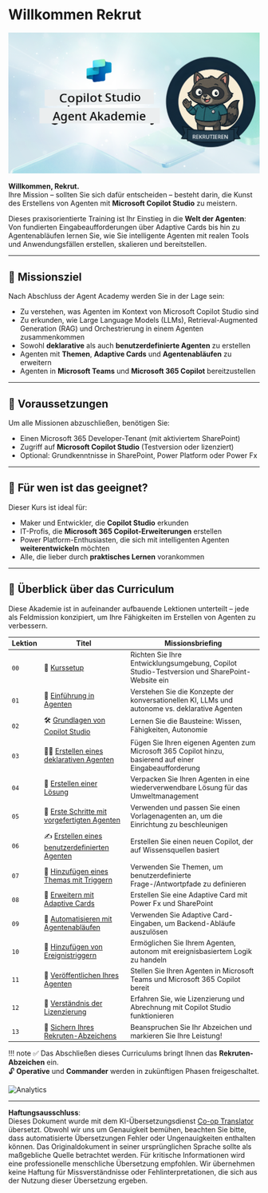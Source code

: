<!--
CO_OP_TRANSLATOR_METADATA:
{
  "original_hash": "8b5ecad9d5d073ea3f4c2b844e80f2e5",
  "translation_date": "2025-10-17T18:53:13+00:00",
  "source_file": "docs/recruit/README.md",
  "language_code": "de"
}
-->
# Willkommen Rekrut

![Copilot Studio Agent Academy Rekrut](../../../../translated_images/mcs-agent-academy-recruit-banner.f01c323f046afa313523de9d6da40d3774cc0fc0d1a4bf66e2ea0568b31b960c.de.png)

**Willkommen, Rekrut.**  
Ihre Mission – sollten Sie sich dafür entscheiden – besteht darin, die Kunst des Erstellens von Agenten mit **Microsoft Copilot Studio** zu meistern.

Dieses praxisorientierte Training ist Ihr Einstieg in die **Welt der Agenten**: Von fundierten Eingabeaufforderungen über Adaptive Cards bis hin zu Agentenabläufen lernen Sie, wie Sie intelligente Agenten mit realen Tools und Anwendungsfällen erstellen, skalieren und bereitstellen.

---

## 🎯 Missionsziel

Nach Abschluss der Agent Academy werden Sie in der Lage sein:

- Zu verstehen, was Agenten im Kontext von Microsoft Copilot Studio sind
- Zu erkunden, wie Large Language Models (LLMs), Retrieval-Augmented Generation (RAG) und Orchestrierung in einem Agenten zusammenkommen
- Sowohl **deklarative** als auch **benutzerdefinierte Agenten** zu erstellen
- Agenten mit **Themen**, **Adaptive Cards** und **Agentenabläufen** zu erweitern
- Agenten in **Microsoft Teams** und **Microsoft 365 Copilot** bereitzustellen

---

## 🧪 Voraussetzungen

Um alle Missionen abzuschließen, benötigen Sie:

- Einen Microsoft 365 Developer-Tenant (mit aktiviertem SharePoint)
- Zugriff auf **Microsoft Copilot Studio** (Testversion oder lizenziert)
- Optional: Grundkenntnisse in SharePoint, Power Platform oder Power Fx

---

## 🧬 Für wen ist das geeignet?

Dieser Kurs ist ideal für:

- Maker und Entwickler, die **Copilot Studio** erkunden
- IT-Profis, die **Microsoft 365 Copilot-Erweiterungen** erstellen
- Power Platform-Enthusiasten, die sich mit intelligenten Agenten **weiterentwickeln** möchten
- Alle, die lieber durch **praktisches Lernen** vorankommen

---

## 🧭 Überblick über das Curriculum

Diese Akademie ist in aufeinander aufbauende Lektionen unterteilt – jede als Feldmission konzipiert, um Ihre Fähigkeiten im Erstellen von Agenten zu verbessern.

| Lektion | Titel | Missionsbriefing |
|---------|-------|------------------|
| `00` | 🧰 [Kurssetup](./00-course-setup/README.md) | Richten Sie Ihre Entwicklungsumgebung, Copilot Studio-Testversion und SharePoint-Website ein |
| `01` | 🧠 [Einführung in Agenten](./01-introduction-to-agents/README.md) | Verstehen Sie die Konzepte der konversationellen KI, LLMs und autonome vs. deklarative Agenten |
| `02` | 🛠️ [Grundlagen von Copilot Studio](./02-copilot-studio-fundamentals/README.md) | Lernen Sie die Bausteine: Wissen, Fähigkeiten, Autonomie |
| `03` | 👩‍💻 [Erstellen eines deklarativen Agenten](./03-create-a-declarative-agent-for-M365Copilot/README.md) | Fügen Sie Ihren eigenen Agenten zum Microsoft 365 Copilot hinzu, basierend auf einer Eingabeaufforderung |
| `04` | 🧩 [Erstellen einer Lösung](./04-creating-a-solution/README.md) | Verpacken Sie Ihren Agenten in eine wiederverwendbare Lösung für das Umweltmanagement |
| `05` | 🚀 [Erste Schritte mit vorgefertigten Agenten](./05-using-prebuilt-agents/README.md) | Verwenden und passen Sie einen Vorlagenagenten an, um die Einrichtung zu beschleunigen |
| `06` | ✍️ [Erstellen eines benutzerdefinierten Agenten](./06-create-agent-from-conversation/README.md) | Erstellen Sie einen neuen Copilot, der auf Wissensquellen basiert |
| `07` | 🧠 [Hinzufügen eines Themas mit Triggern](./07-add-new-topic-with-trigger/README.md) | Verwenden Sie Themen, um benutzerdefinierte Frage-/Antwortpfade zu definieren |
| `08` | 🪪 [Erweitern mit Adaptive Cards](./08-add-adaptive-card/README.md) | Erstellen Sie eine Adaptive Card mit Power Fx und SharePoint |
| `09` | 🔁 [Automatisieren mit Agentenabläufen](./09-add-an-agent-flow/README.md) | Verwenden Sie Adaptive Card-Eingaben, um Backend-Abläufe auszulösen |
| `10` | 🧭 [Hinzufügen von Ereignistriggern](./10-add-event-triggers/README.md) | Ermöglichen Sie Ihrem Agenten, autonom mit ereignisbasiertem Logik zu handeln |
| `11` | 📢 [Veröffentlichen Ihres Agenten](./11-publish-your-agent/README.md) | Stellen Sie Ihren Agenten in Microsoft Teams und Microsoft 365 Copilot bereit |
| `12` | 🪪 [Verständnis der Lizenzierung](./12-understanding-licensing/README.md) | Erfahren Sie, wie Lizenzierung und Abrechnung mit Copilot Studio funktionieren |
| `13` | 🚨 [Sichern Ihres Rekruten-Abzeichens](./course-completion-badges-recruit/README.md) | Beanspruchen Sie Ihr Abzeichen und markieren Sie Ihre Leistung! |

!!! note
    ✅ Das Abschließen dieses Curriculums bringt Ihnen das **Rekruten-Abzeichen** ein.  
    🔓 **Operative** und **Commander** werden in zukünftigen Phasen freigeschaltet.

<!-- markdownlint-disable-next-line MD033 -->
<img src="https://m365-visitor-stats.azurewebsites.net/agent-academy/recruit" alt="Analytics" />

---

**Haftungsausschluss**:  
Dieses Dokument wurde mit dem KI-Übersetzungsdienst [Co-op Translator](https://github.com/Azure/co-op-translator) übersetzt. Obwohl wir uns um Genauigkeit bemühen, beachten Sie bitte, dass automatisierte Übersetzungen Fehler oder Ungenauigkeiten enthalten können. Das Originaldokument in seiner ursprünglichen Sprache sollte als maßgebliche Quelle betrachtet werden. Für kritische Informationen wird eine professionelle menschliche Übersetzung empfohlen. Wir übernehmen keine Haftung für Missverständnisse oder Fehlinterpretationen, die sich aus der Nutzung dieser Übersetzung ergeben.